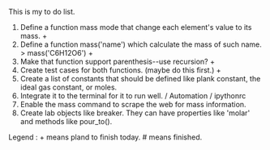 This is my to do list.

1. Define a function mass mode that change each element's value to its mass. +
2. Define a function mass('name') which calculate the mass of such name. > mass('C6H12O6') +
3. Make that function support parenthesis--use recursion? +
4. Create test cases for both functions. (maybe do this first.) +
5. Create a list of constants that should be defined like plank constant, the ideal gas constant, or moles.
6. Integrate it to the terminal for it to run well. / Automation / ipythonrc
7. Enable the mass command to scrape the web for mass information.
8. Create lab objects like breaker. They can have properties like 'molar' and methods like pour_to().

Legend : + means pland to finish today. # means finished.